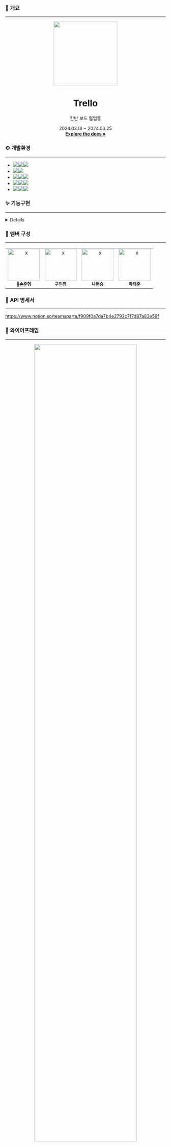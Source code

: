 ### 📄 개요

---

<a name="readme-top"></a>

<div align="center">
<img src="docs/images/trello.svg" width="200px">
<h1 align="center"> Trello </h1>
    <p align="center">
        칸반 보드 협업툴
    </p>
    <p align="center">
        2024.03.18 ~ 2024.03.25
    <br />
    <a href="https://github.com/Sonny-Trello/Readme.md"><strong>Explore the docs »</strong></a>
    <br />
    </p>

</div>

### ⚙ 개발환경

---

- <img src="https://img.shields.io/badge/Framework-%23121011?style=for-the-badge"><img src="https://img.shields.io/badge/springboot-6DB33F?style=for-the-badge&logo=springboot&logoColor=white"><img src="https://img.shields.io/badge/3.2.3-515151?style=for-the-badge">
- <img src="https://img.shields.io/badge/Security-%23121011?style=for-the-badge"><img src="https://img.shields.io/badge/springsecurity-6DB33F?style=for-the-badge&logo=springsecurity&logoColor=white"/>
- <img src="https://img.shields.io/badge/Build-%23121011?style=for-the-badge"><img src="https://img.shields.io/badge/Gradle-02303A?style=for-the-badge&logo=Gradle&logoColor=white"><img src="https://img.shields.io/badge/8.5-515151?style=for-the-badge">
- <img src="https://img.shields.io/badge/Language-%23121011?style=for-the-badge"><img src="https://img.shields.io/badge/java-%23ED8B00?style=for-the-badge&logo=openjdk&logoColor=white"><img src="https://img.shields.io/badge/17-515151?style=for-the-badge">
- <img src="https://img.shields.io/badge/DataBase-%23121011?style=for-the-badge"><img src="https://img.shields.io/badge/mysql-4479A1?style=for-the-badge&logo=mysql&logoColor=white"><img src="https://img.shields.io/badge/8.3-515151?style=for-the-badge">

### ✨ 기능구현

---

<div>
<details>
<-- 여기에 내용 추가 -->
</details>
</div>

### 👯 멤버 구성

---

<table>
  <tbody>
    <tr>
      <td align="center"><a href="https://github.com/sonjh919"><img src="https://avatars.githubusercontent.com/u/109019081" width="100px;" alt="x"/><br/><sub><b> 👑손준형 </b></sub>
      </a><br/></td>
      <td align="center"><a href="https://github.com/9noeyni9"><img src="https://avatars.githubusercontent.com/u/111550787" width="100px;" alt="x"/><br/><sub><b> 구인영 </b></sub></a><br/></td>
      <td align="center"><a href="https://github.com/dbfjru"><img src="https://avatars.githubusercontent.com/u/57518992" width="100px;" alt="x"/><br/><sub><b> 나현승 </b></sub></a><br/></td>
      <td align="center"><a href="https://github.com/ruh0n"><img src="https://avatars.githubusercontent.com/u/48433827" width="100px;" alt="x"/><br/><sub><b> 박태준 </b></sub></a><br/></td>
    </tr>
  </tbody>
</table>

### 📜 API 명세서

---

https://www.notion.so/teamsparta/f909f0a7da7b4e2792c7f7d87a83e59f

### 📐 와이어프레임

---

<div align="center">
    <img src="https://github.com/nbcamp-if/ifstagram/assets/48433827/602797f8-e51b-4211-8bb8-ee76a03d953d"  width="80%">
</div>

### 🗂️ ERD DIAGRAM

---

<div align="center">
    <img src="https://github.com/nbcamp-if/ifstagram/assets/48433827/56f2ca3c-00b3-445c-829c-9039bbba0e26"  width="80%">
</div>
